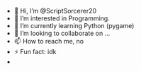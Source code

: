 - 👋 Hi, I’m @ScriptSorcerer20
- 👀 I’m interested in Programming.
- 🌱 I’m currently learning Python (pygame)
- 💞️ I’m looking to collaborate on ...
- 📫 How to reach me, no
- ⚡ Fun fact: idk
- 

<!---
ScriptSorcerer20/ScriptSorcerer20 is a ✨ special ✨ repository because its `README.md` (this file) appears on your GitHub profile.
You can click the Preview link to take a look at your changes.
--->
